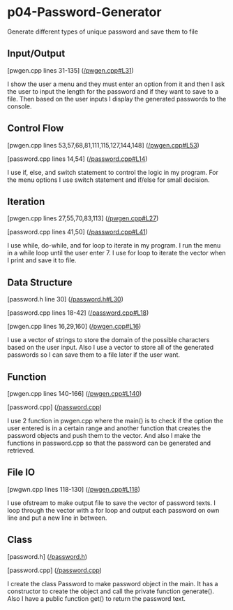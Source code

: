 # p04-Password-Generator
Generate different types of unique password and save them to file

## Input/Output
[pwgen.cpp lines 31-135] ([/pwgen.cpp#L31](/pwgen#L31.cpp "pwgen.cpp#L31"))

I show the user a menu and they must enter an option from it and then I ask the user to input the length for the password and if they want to save to a file. Then based on the user inputs I display the generated passwords to the console.

## Control Flow
[pwgen.cpp lines 53,57,68,81,111,115,127,144,148] ([/pwgen.cpp#L53](/pwgen.cpp#L53 "pwgen.cpp#L53"))

[password.cpp lines 14,54] ([/password.cpp#L14](/password.cpp#L14 "password.cpp#L14"))

I use if, else, and switch statement to control the logic in my program. For the menu options I use switch statement and if/else for small decision.

## Iteration
[pwgen.cpp lines 27,55,70,83,113] ([/pwgen.cpp#L27](/pwgen.cpp#L27 "pwgen.cpp#L27"))

[password.cpp lines 41,50] ([/password.cpp#L41](/password.cpp#L41 "password.cppL41"))

I use while, do-while, and for loop to iterate in my program. I run the menu in a while loop until the user enter 7. I use for loop to iterate the vector when I print and save it to file.

## Data Structure
[password.h line 30] ([/password.h#L30](/password.h#L30 "password.h#L30"))

[password.cpp lines 18-42] ([/password.cpp#L18](/password.cpp#L18 "password.cpp#L18"))

[pwgen.cpp lines 16,29,160] ([/pwgen.cpp#L16](/pwgen.cpp#L16 "pwgen.cpp#L16"))

I use a vector of strings to store the domain of the possible characters based on the user input. Also I use a vector to store all of the generated passwords so I can save them to a file later if the user want.

## Function
[pwgen.cpp lines 140-166] ([/pwgen.cpp#L140](/pwgen.cpp#L140 "pwgen.cpp#L140"))

[password.cpp] ([/password.cpp](/password.cpp "password.cpp"))

I use 2 function in pwgen.cpp where the main() is to check if the option the user entered is in a certain range and another function that creates the password objects and push them to the vector. And also I make the functions in password.cpp so that the password can be generated and retrieved.

## File IO
[pwgwn.cpp lines 118-130] ([/pwgen.cpp#L118](/pwgen.cpp#L118 "pwgen.cpp#L118"))

I use ofstream to make output file to save the vector of password texts. I loop through the vector with a for loop and output each password on own line and put a new line in between.

## Class
[password.h] ([/password.h](/password.h "password.h"))

[password.cpp] ([/password.cpp](/password.cpp "password.cpp"))

I create the class Password to make password object in the main. It has a constructor to create the object and call the private function generate(). Also I have a public function get() to return the password text.
